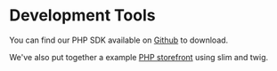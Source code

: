 # Development Tools

You can find our PHP SDK available on [Github](http://github.com/moltin/php-sdk) to download.

We've also put together a example [PHP storefront](http://github.com/moltin/js-demo) using slim and twig.